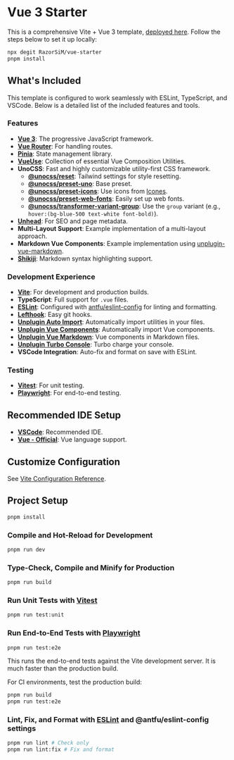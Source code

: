 # Vue 3 Starter

This is a comprehensive Vite + Vue 3 template, [deployed here](https://vue-starter-razorsim.vercel.app/). Follow the steps below to set it up locally:

```sh
npx degit RazorSiM/vue-starter
pnpm install
```

## What's Included

This template is configured to work seamlessly with ESLint, TypeScript, and VSCode. Below is a detailed list of the included features and tools.

### Features

- **[Vue 3](https://vuejs.org)**: The progressive JavaScript framework.
- **[Vue Router](https://router.vuejs.org)**: For handling routes.
- **[Pinia](https://pinia.vuejs.org)**: State management library.
- **[VueUse](https://vueuse.org)**: Collection of essential Vue Composition Utilities.
- **UnoCSS**: Fast and highly customizable utility-first CSS framework.
  - **[@unocss/reset](https://github.com/unocss/unocss#style-resetting)**: Tailwind settings for style resetting.
  - **[@unocss/preset-uno](https://github.com/unocss/unocss/tree/main/packages/preset-uno)**: Base preset.
  - **[@unocss/preset-icons](https://github.com/unocss/unocss/tree/main/packages/preset-icons)**: Use icons from [Icones](https://icones.js.org/).
  - **[@unocss/preset-web-fonts](https://github.com/unocss/unocss/tree/main/packages/preset-typography)**: Easily set up web fonts.
  - **[@unocss/transformer-variant-group](https://github.com/unocss/unocss/tree/main/packages/transformer-variant-group)**: Use the `group` variant (e.g., `hover:(bg-blue-500 text-white font-bold)`).
- **[Unhead](https://unhead.unjs.io)**: For SEO and page metadata.
- **Multi-Layout Support**: Example implementation of a multi-layout approach.
- **Markdown Vue Components**: Example implementation using [unplugin-vue-markdown](https://github.com/unplugin/unplugin-vue-markdown).
- **[Shikiji](https://shikiji.netlify.app)**: Markdown syntax highlighting support.

### Development Experience

- **[Vite](https://vitejs.dev)**: For development and production builds.
- **TypeScript**: Full support for `.vue` files.
- **[ESLint](https://eslint.org)**: Configured with [antfu/eslint-config](https://github.com/antfu/eslint-config) for linting and formatting.
- **[Lefthook](https://github.com/evilmartians/lefthook)**: Easy git hooks.
- **[Unplugin Auto Import](https://github.com/unplugin/unplugin-auto-import)**: Automatically import utilities in your files.
- **[Unplugin Vue Components](https://github.com/unplugin/unplugin-vue-components)**: Automatically import Vue components.
- **[Unplugin Vue Markdown](https://github.com/unplugin/unplugin-vue-markdown)**: Vue components in Markdown files.
- **[Unplugin Turbo Console](https://github.com/unplugin/unplugin-turbo-console)**: Turbo charge your console.
- **VSCode Integration**: Auto-fix and format on save with ESLint.

### Testing

- **[Vitest](https://vitest.dev)**: For unit testing.
- **[Playwright](https://playwright.dev)**: For end-to-end testing.

## Recommended IDE Setup

- **[VSCode](https://code.visualstudio.com)**: Recommended IDE.
- **[Vue - Official](https://marketplace.visualstudio.com/items?itemName=Vue.volar)**: Vue language support.

## Customize Configuration

See [Vite Configuration Reference](https://vitejs.dev/config/).

## Project Setup

```sh
pnpm install
```

### Compile and Hot-Reload for Development

```sh
pnpm run dev
```

### Type-Check, Compile and Minify for Production

```sh
pnpm run build
```

### Run Unit Tests with [Vitest](https://vitest.dev)

```sh
pnpm run test:unit
```

### Run End-to-End Tests with [Playwright](https://playwright.dev)

```sh
pnpm run test:e2e
```

This runs the end-to-end tests against the Vite development server. It is much faster than the production build.

For CI environments, test the production build:

```sh
pnpm run build
pnpm run test:e2e
```

### Lint, Fix, and Format with [ESLint](https://eslint.org) and @antfu/eslint-config settings

```sh
pnpm run lint # Check only
pnpm run lint:fix # Fix and format
```
